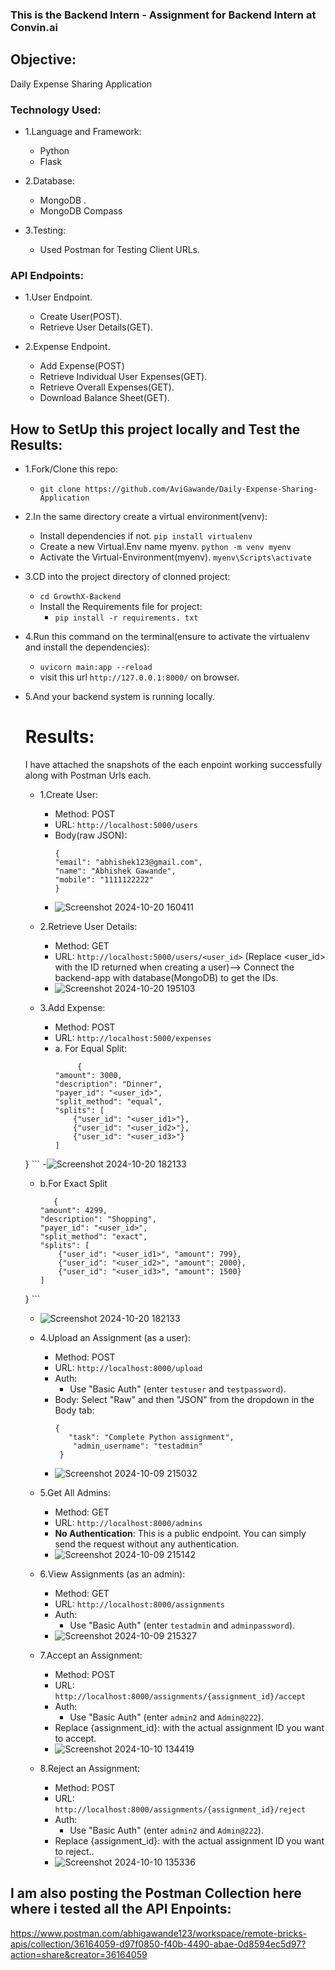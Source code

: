 ### This is the Backend Intern - Assignment for Backend Intern at Convin.ai

## Objective:
Daily Expense Sharing Application

### Technology Used:
- 1.Language and Framework:
   - Python
   - Flask

- 2.Database:
   - MongoDB .
   - MongoDB Compass

- 3.Testing:
   - Used Postman for Testing Client URLs.

### API Endpoints:
   - 1.User Endpoint.
      - Create User(POST).
      - Retrieve User Details(GET).
        
   - 2.Expense Endpoint.
      - Add Expense(POST)
      - Retrieve Individual User Expenses(GET).
      - Retrieve Overall Expenses(GET).
      - Download Balance Sheet(GET).
 
## How to SetUp this project locally and Test the Results:

- 1.Fork/Clone this repo:
   - `git clone https://github.com/AviGawande/Daily-Expense-Sharing-Application`
- 2.In the same directory create a virtual environment(venv):
   - Install dependencies if not. `pip install virtualenv`
   - Create a new Virtual.Env name myenv. `python -m venv myenv`
   - Activate the Virtual-Environment(myenv). `myenv\Scripts\activate`
- 3.CD into the project directory of clonned project:
   - `cd GrowthX-Backend`
   - Install the Requirements file for project:
      - `pip install -r requirements. txt `
- 4.Run this command on the terminal(ensure to activate the virtualenv and install the dependencies):
   - `uvicorn main:app --reload`
   - visit this url `http://127.0.0.1:8000/` on browser.
- 5.And your backend system is running locally.


  # Results:
  I have attached the snapshots of the each enpoint working successfully along with Postman Urls each.

  - 1.Create User:
     - Method: POST
     - URL: `http://localhost:5000/users`
     - Body(raw JSON):
       ```
       {
       "email": "abhishek123@gmail.com",
       "name": "Abhishek Gawande",
       "mobile": "1111122222"
       }
       
       ```
     - ![Screenshot 2024-10-20 160411](https://github.com/user-attachments/assets/0b6fa4c4-2d3f-4cf4-ae36-b1fa9e40e296)

   
   - 2.Retrieve User Details:
     - Method: GET
     - URL: `http://localhost:5000/users/<user_id>`
      (Replace <user_id> with the ID returned when creating a user)--> Connect the backend-app with database(MongoDB) to get the IDs.
     - ![Screenshot 2024-10-20 195103](https://github.com/user-attachments/assets/d3ba81e1-7453-44af-add2-60cecd883448)

    
   - 3.Add Expense:
     - Method: POST
     - URL: `http://localhost:5000/expenses`
     - a. For Equal Split: 
       ```
            {
       "amount": 3000,
       "description": "Dinner",
       "payer_id": "<user_id>",
       "split_method": "equal",
       "splits": [
           {"user_id": "<user_id1>"},
           {"user_id": "<user_id2>"},
           {"user_id": "<user_id3>"}
       ]
   }
       ```
     -![Screenshot 2024-10-20 182133](https://github.com/user-attachments/assets/5cbe945b-4947-4135-bf9b-f88f81d8d61d)
  
     - b.For Exact Split
       ```
          {
       "amount": 4299,
       "description": "Shopping",
       "payer_id": "<user_id>",
       "split_method": "exact",
       "splits": [
           {"user_id": "<user_id1>", "amount": 799},
           {"user_id": "<user_id2>", "amount": 2000},
           {"user_id": "<user_id3>", "amount": 1500}
       ]
   }
       ```
     - ![Screenshot 2024-10-20 182133](https://github.com/user-attachments/assets/cb740cd3-e606-405c-8dec-4515686a77f2)

  

   
 
   - 4.Upload an Assignment (as a user):
     - Method: POST
     - URL: `http://localhost:8000/upload`
     - Auth:
         - Use "Basic Auth" (enter `testuser` and `testpassword`).
     - Body: Select "Raw" and then "JSON" from the dropdown in the Body tab:
       ```
       {
          "task": "Complete Python assignment",
           "admin_username": "testadmin"
        }
       ```
     - ![Screenshot 2024-10-09 215032](https://github.com/user-attachments/assets/603c9518-dc84-4cf1-8282-e055baaf5d59)
  
   - 5.Get All Admins:
     - Method: GET
     - URL: `http://localhost:8000/admins`
     - **No Authentication**: This is a public endpoint. You can simply send the request without any authentication.
     - ![Screenshot 2024-10-09 215142](https://github.com/user-attachments/assets/83cec580-f5ad-49e5-bc0e-fc3e3f2155d2)

   - 6.View Assignments (as an admin):
     - Method: GET
     - URL: `http://localhost:8000/assignments`
     - Auth:
         - Use "Basic Auth" (enter `testadmin` and `adminpassword`).
     - ![Screenshot 2024-10-09 215327](https://github.com/user-attachments/assets/d14316b0-e7da-4372-8d03-c9d1b90b5371)
    
   - 7.Accept an Assignment:
     - Method: POST
     - URL: `http://localhost:8000/assignments/{assignment_id}/accept`
     - Auth:
         - Use "Basic Auth" (enter `admin2` and `Admin@222`).
     - Replace {assignment_id}: with the actual assignment ID you want to accept.
     - ![Screenshot 2024-10-10 134419](https://github.com/user-attachments/assets/573d52e9-b973-40d5-b328-aebed74b7e5c)

   - 8.Reject an Assignment:
     - Method: POST
     - URL: `http://localhost:8000/assignments/{assignment_id}/reject`
     - Auth:
         - Use "Basic Auth" (enter `admin2` and `Admin@222`).
     - Replace {assignment_id}: with the actual assignment ID you want to reject..
     - ![Screenshot 2024-10-10 135336](https://github.com/user-attachments/assets/7fcc6b98-15d6-4c44-8891-8ba60dc119b1)

## I am also posting the Postman Collection here where i tested all the API Enpoints:
https://www.postman.com/abhigawande123/workspace/remote-bricks-apis/collection/36164059-d97f0850-f40b-4490-abae-0d8594ec5d97?action=share&creator=36164059

